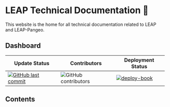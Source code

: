 # LEAP Technical Documentation 🧨

This website is the home for all technical documentation related to LEAP and LEAP-Pangeo.

## Dashboard

| Update Status | Contributors | Deployment Status |
| -- | -- | -- |
| [![GitHub last commit](https://img.shields.io/github/last-commit/leap-stc/leap-stc.github.io?style=flat-square)](https://github.com/leap-stc/leap-stc.github.io) | ![GitHub contributors](https://img.shields.io/github/contributors/leap-stc/leap-stc.github.io?style=flat-square)  | [![deploy-book](https://github.com/leap-stc/leap-stc.github.io/actions/workflows/deploy.yml/badge.svg)](https://github.com/leap-stc/leap-stc.github.io/actions/workflows/deploy.yml) |


## Contents

```{tableofcontents}
```
